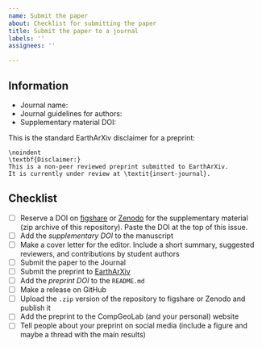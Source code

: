 ```yaml
---
name: Submit the paper
about: Checklist for submitting the paper
title: Submit the paper to a journal
labels: ''
assignees: ''

---
```


## Information
<!--
Keep the dois, important URLs and more so they can be easily found if needed.
Remember that this issue will be publicly available, don't put sensible data,
private links or tokens.
-->

- Journal name: 
- Journal guidelines for authors: 
- Supplementary material DOI: 

This is the standard EarthArXiv disclaimer for a preprint:

```
\noindent
\textbf{Disclaimer:}
This is a non-peer reviewed preprint submitted to EarthArXiv.
It is currently under review at \textit{insert-journal}.
```

## Checklist

- [ ] Reserve a DOI on [figshare](https://figshare.com/) or [Zenodo](https://zenodo.org/) for the supplementary material (zip archive of this repository). Paste the DOI at the top of this issue.
- [ ] Add the _supplementary DOI_ to the manuscript
- [ ] Make a cover letter for the editor. Include a short summary, suggested reviewers, and contributions by student authors
- [ ] Submit the paper to the Journal
- [ ] Submit the preprint to [EarthArXiv](https://eartharxiv.org/) 
- [ ] Add the _preprint DOI_ to the `README.md`
- [ ] Make a release on GitHub
- [ ] Upload the `.zip` version of the repository to figshare or Zenodo and publish it
- [ ] Add the preprint to the CompGeoLab (and your personal) website
- [ ] Tell people about your preprint on social media (include a figure and maybe a thread with the main results)
